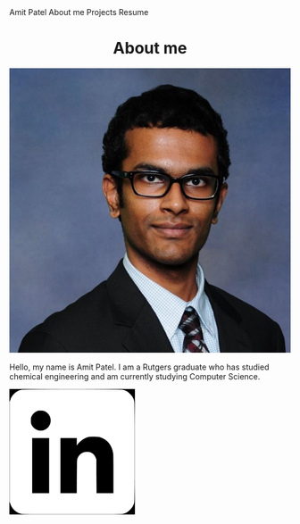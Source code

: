 <head>
  <title>Amit Patel - Programmer</strong></title>
</head>
<body>
  <div>
    Amit Patel              About me  Projects  Resume
  </div>
  <h1 style="text-align: center;">
    About me
  </h1>
  <div>
    <img src="images/Profile Picture.jpg" alt="A picture of Amit Patel" class="inline" />
    <p>
      Hello, my name is Amit Patel. I am a Rutgers graduate who has studied chemical engineering and am currently studying Computer Science.
    </p>
  </div>
  <div>
    <img src="images/LinkedIn Icon.png" alt="LinkedIn icon that links to LinkedIn profile" class="inline" />
  </div>
</body>
